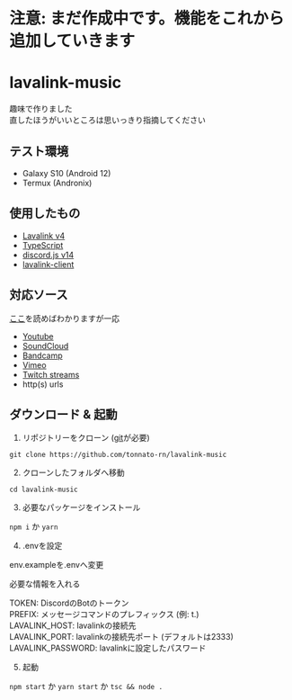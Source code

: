 # 注意: まだ作成中です。機能をこれから追加していきます

# lavalink-music
趣味で作りました<br>
直したほうがいいところは思いっきり指摘してください
## テスト環境
- Galaxy S10 (Android 12)<br>
- Termux (Andronix)
## 使用したもの
- [Lavalink v4](https://github.com/lavalink-devs/Lavalink)
- [TypeScript](https://www.typescriptlang.org)
- [discord.js v14](https://npmjs.com/package/discord.js)
- [lavalink-client](https://npmjs.com/package/lavalink-client)
## 対応ソース
[ここ](https://github.com/lavalink-devs/lavaplayer#supported-formats)を読めばわかりますが一応
- [Youtube](https://youtube.com)
- [SoundCloud](https://soundcloud.com)
- [Bandcamp](https://bandcamp.com)
- [Vimeo](https://vimeo.com)
- [Twitch streams](https://twitch.tv)
- http(s) urls
## ダウンロード & 起動

1. リポジトリーをクローン ([git](https://git-scm.com)が必要)

```
git clone https://github.com/tonnato-rn/lavalink-music
```

2. クローンしたフォルダへ移動

```
cd lavalink-music
```

3. 必要なパッケージをインストール

```npm i``` か ```yarn```

4. .envを設定

env.exampleを.envへ変更

必要な情報を入れる

TOKEN: DiscordのBotのトークン<br>
PREFIX: メッセージコマンドのプレフィックス (例: t.)<br>
LAVALINK_HOST: lavalinkの接続先<br>
LAVALINK_PORT: lavalinkの接続先ポート (デフォルトは2333)<br>
LAVALINK_PASSWORD: lavalinkに設定したパスワード

5. 起動

```npm start``` か ```yarn start``` か ```tsc && node .```